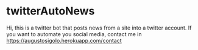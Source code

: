 # twitterAutoNews

Hi, this is a twitter bot that posts news from a site into a twitter account. If you want to automate you social media, contact me in https://augustosigolo.herokuapp.com/contact
